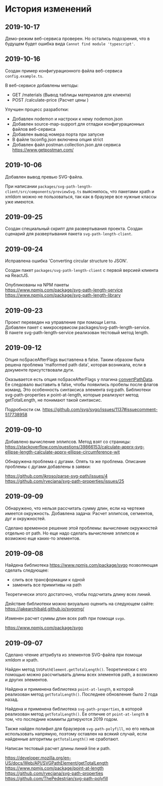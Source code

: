 История изменений
=================

2019-10-17
----------

Демо-режим веб-сервиса проверен. Но остались подозрения, что в будущем будет ошибка вида
`Cannot find module 'typescript'`.

2019-10-16
----------

Создан пример конфигурационного файла веб-сервиса `config.example.ts`.

В веб-сервисе добавлены методы: 
- GET /materials (Вывод таблицы материалов для клиента)
- POST /calculate-price (Расчет цены )

Улучшен процесс разработки:
- Добавлен nodemon и настроки к нему nodemon.json
- Добавлен source-map-support для отладки конфигурационных файлов веб-сервиса
- Добавлен вывод номера порта при запуске
- В файле tsconfig.json включена опция strict
- Добавлен файл postman.collection.json для сервиса https://www.getpostman.com/

2019-10-06
----------

Добавлен вывод превью SVG-файла.

При написании `packages/svg-path-length-client/src/components/previewSvg.ts`
выяснилось, что 
пакетами xpath и xmldom можно не пользоваться, так как в браузере
все нужные классы уже имеются.

2019-09-25
----------

Создан специальный скрипт для развертывания проекта.
Создан сценарий для развертывания пакета `svg-path-length-client`.

2019-09-24
----------

Исправлена ошибка 'Converting circular structure to JSON'.

Создан пакет `packages/svg-path-length-client` с первой версией клиента на ReactJS.

Опубликованы на NPM пакеты  
https://www.npmjs.com/package/svg-path-length-service  
https://www.npmjs.com/package/svg-path-length-library  

2019-09-23
----------

Проект переведен на управление при помощи Lerna.  
Добавлен пакет с микросервисом packages/svg-path-length-service.  
В пакете svg-path-length-service реализован тестовый метод length.  

2019-09-12
----------

Опция noSpaceAfterFlags выставлена в false. Таким образом была решена 
проблема 'malformed path data', которая возникала, если в документе присутствовали дуги.

Оказывается есть опция noSpaceAfterFlags у плагина [convertPathData](convertPathData).
Ее следовало выставить в false, чтобы появились пробелы после флагов команд. Это особенность синтаксиса
элемента svg:path. Библиотеки svg-path-properties и point-at-length, которые реализуют метод getTotalLength, 
не понимают такой синтаксис. 

Подробности см. https://github.com/svg/svgo/issues/1137#issuecomment-517738958

[convertPathData]: https://github.com/svg/svgo/blob/master/plugins/convertPathData.js

2019-09-10
----------

Добавлено вычисление эллипсов.
Метод взят со страницы:
https://stackoverflow.com/questions/39866153/calculate-apprx-svg-ellipse-length-calculate-apprx-ellipse-circumference-wit

Обнаружена проблема с дугами. Опять та же проблема. Описание проблемы с дугами добавлены в заявки:

https://github.com/jkroso/parse-svg-path/issues/4  
https://github.com/rveciana/svg-path-properties/issues/25

2019-09-09
----------

Обнаружено, что нельзя рассчитать сумму длин, если на чертеже имеется окружность.
Добавлена задача: Расчет эллипсов, сегментов, дуг и окружностей.

Сделано временное решение этой проблемы: вычисление окружностей
отдельно от path. Но еще надо сделать вычисление эллипсов и возможно
еще каких-то элементов.

2019-09-08
----------

Найдена библиотека https://www.npmjs.com/package/svgo
позволяющая сделать следующее:
- слить все трансформации к одной
- заменить все примитивы на path

Теоретически этого достаточно, чтобы подсчитать длину всех линий.

Действие библиотеки можно визуально оценить на следующем сайте:
https://jakearchibald.github.io/svgomg/

Изменен расчет суммы длин всех path при помощи `svgo`.

https://www.npmjs.com/package/svgo

2019-09-07
----------

Сделано чтение аттрибута из элементов SVG-файла при помощи xmldom и xpath.

Найден метод `SVGPathElement.getTotalLength()`. Теоретически с его помощью можно рассчитывать
длины всех элементов path, а возможно и других элементов.

Найдена и применена библиотека `point-at-length`, в которой реализован метод `getTotalLength()`.
Последнее обновление было 2 года назад.

Найдена и применена библиотека `svg-path-properties`, в которой реализован метод `getTotalLength()`. 
Ее отличие от `point-at-length` в том, что последние коммиты датируются 2019 годом.

Также найден полифил для браузеров `svg-path-polyfill`, но его нельзя использовать напрямую, 
поэтому оставлен на всякий случай, если найденные алгоритмы `getTotalLength()` не сработают.

Написан тестовый расчет длины линий line и path.

https://developer.mozilla.org/en-US/docs/Web/API/SVGPathElement/getTotalLength  
https://www.npmjs.com/package/point-at-length  
https://github.com/rveciana/svg-path-properties  
https://github.com/ThePedestrian/svg-path-polyfill  